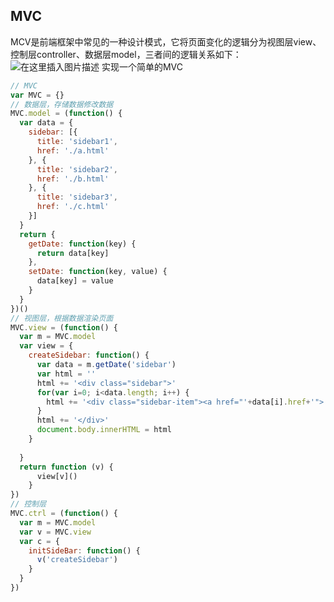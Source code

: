 
## MVC
MCV是前端框架中常见的一种设计模式，它将页面变化的逻辑分为视图层view、控制层controller、数据层model，三者间的逻辑关系如下：
![在这里插入图片描述](https://img-blog.csdnimg.cn/20200703203027662.png?x-oss-process=image/watermark,type_ZmFuZ3poZW5naGVpdGk,shadow_10,text_aHR0cHM6Ly9ibG9nLmNzZG4ubmV0L3dlaXhpbl80MjU5Nzg4MA==,size_16,color_FFFFFF,t_70)
实现一个简单的MVC
```javascript
// MVC
var MVC = {}
// 数据层，存储数据修改数据
MVC.model = (function() {
  var data = {
    sidebar: [{
      title: 'sidebar1',
      href: './a.html'
    }, {
      title: 'sidebar2',
      href: './b.html'
    }, {
      title: 'sidebar3',
      href: './c.html'
    }]
  }
  return {
    getDate: function(key) {
      return data[key]
    }, 
    setDate: function(key, value) {
      data[key] = value
    }
  }
})()
// 视图层，根据数据渲染页面
MVC.view = (function() {
  var m = MVC.model
  var view = {
    createSidebar: function() {
      var data = m.getDate('sidebar')
      var html = ''
      html += '<div class="sidebar">'
      for(var i=0; i<data.length; i++) {
        html += '<div class="sidebar-item"><a href="'+data[i].href+'">'+data[i].title+'</a></div>'
      }
      html += '</div>'
      document.body.innerHTML = html
    }
    
  }
  return function (v) {
      view[v]()
    }
})
// 控制层
MVC.ctrl = (function() {
  var m = MVC.model
  var v = MVC.view
  var c = {
    initSideBar: function() {
      v('createSidebar')
    }
  }
})
```
